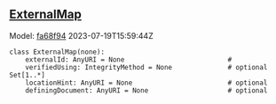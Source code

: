 ## [ExternalMap](https://github.com/spdx/spdx-3-model/blob/main/model/Core/Classes/ExternalMap.md)
Model: [fa68f94](https://github.com/spdx/spdx-3-model/commit/fa68f942ae1a0d0e8f05df6526f147cbe64183ed) 2023-07-19T15:59:44Z
```
class ExternalMap(none):
    externalId: AnyURI = None                          # 
    verifiedUsing: IntegrityMethod = None              # optional Set[1..*]
    locationHint: AnyURI = None                        # optional 
    definingDocument: AnyURI = None                    # optional 
```
